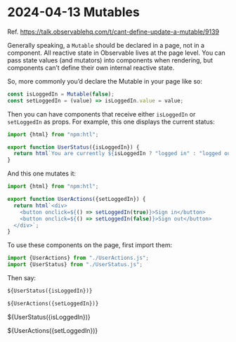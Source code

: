 # 2024-04-13 Mutables

Ref. https://talk.observablehq.com/t/cant-define-update-a-mutable/9139

Generally speaking, a `Mutable` should be declared in a page, not in a component. All reactive state in Observable lives at the page level. You can pass state values (and mutators) into components when rendering, but components can’t define their own internal reactive state.

So, more commonly you’d declare the Mutable in your page like so:

```js echo
const isLoggedIn = Mutable(false);
const setLoggedIn = (value) => isLoggedIn.value = value;
```

Then you can have components that receive either `isLoggedIn` or `setLoggedIn` as props. For example, this one displays the current status:

```js run=false
import {html} from "npm:htl";

export function UserStatus({isLoggedIn}) {
  return html`You are currently ${isLoggedIn ? "logged in" : "logged out"}.`
}
```

And this one mutates it:

```js run=false
import {html} from "npm:htl";

export function UserActions({setLoggedIn}) {
  return html`<div>
    <button onclick=${() => setLoggedIn(true)}>Sign in</button>
    <button onclick=${() => setLoggedIn(false)}>Sign out</button>
  </div>`;
}
```

To use these components on the page, first import them:

```js echo
import {UserActions} from "./UserActions.js";
import {UserStatus} from "./UserStatus.js";
```

Then say:

```md run=false
${UserStatus({isLoggedIn})}

${UserActions({setLoggedIn})}
```

${UserStatus({isLoggedIn})}

${UserActions({setLoggedIn})}
